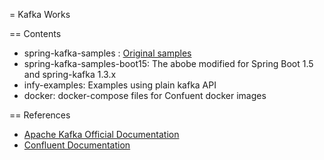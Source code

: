 = Kafka Works

== Contents

- spring-kafka-samples : [Original samples](https://github.com/spring-projects/spring-kafka/tree/master/samples)
- spring-kafka-samples-boot15: The abobe modified for Spring Boot 1.5 and spring-kafka 1.3.x
- infy-examples: Examples using plain kafka API
- docker: docker-compose files for Confuent docker images


== References
- [Apache Kafka Official Documentation](https://kafka.apache.org/documentation/#gettingStarted)
- [Confluent Documentation](https://docs.confluent.io/current/)
